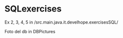 # SQLexercises

Ex 2, 3, 4, 5 in /src.main.java.it.develhope.exercisesSQL/

Foto del db in DBPictures
